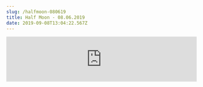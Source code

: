 ```yaml
---
slug: /halfmoon-080619
title: Half Moon - 08.06.2019
date: 2019-09-08T13:04:22.567Z
---
```

<iframe width="100%" height="120" src="https://www.mixcloud.com/widget/iframe/?hide_cover=1&feed=%2FHalfMoonbk%2Fmoney-cat-records-862019%2F" frameborder="0" ></iframe>
